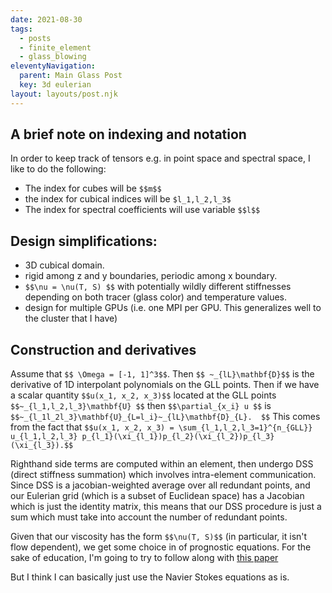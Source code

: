 ```yaml
---
date: 2021-08-30
tags:
  - posts
  - finite_element
  - glass_blowing
eleventyNavigation:
  parent: Main Glass Post
  key: 3d eulerian
layout: layouts/post.njk
---
```


## A brief note on indexing and notation
In order to keep track of tensors e.g. in point space and spectral space, I like to do the following:
* The index for cubes will be `$$m$$`
* the index for cubical indices will be `$l_1,l_2,l_3$`
* The index for spectral coefficients will use variable `$$l$$`

## Design simplifications:
* 3D cubical domain.
* rigid among z and y boundaries, periodic among x boundary.
* `$$\nu = \nu(T, S) $$` with potentially wildly different stiffnesses depending on both tracer (glass color)
and temperature values.
* design for multiple GPUs (i.e. one MPI per GPU. This generalizes well to the cluster that I have)


## Construction and derivatives
Assume that `$$ \Omega = [-1, 1]^3$$`. Then `$$ ~_{lL}\mathbf{D}$$` is the derivative of 1D interpolant polynomials
on the GLL points. Then if we have a scalar quantity `$$u(x_1, x_2, x_3)$$` located at the GLL points `$$~_{l_1,l_2,l_3}\mathbf{U} $$` 
then `$$\partial_{x_i} u $$` is `$$~_{l_1l_2l_3}\mathbf{U}_{L=l_i}~_{lL}\mathbf{D}_{L}.  $$` This comes from the fact that 
`$$u(x_1, x_2, x_3) = \sum_{l_1,l_2,l_3=1}^{n_{GLL}} u_{l_1,l_2,l_3} p_{l_1}(\xi_{l_1})p_{l_2}(\xi_{l_2})p_{l_3}(\xi_{l_3}).$$`


Righthand side terms are computed within an element, then undergo DSS (direct stiffness summation) which involves intra-element communication. 
Since DSS is a jacobian-weighted average over all redundant points, and our Eulerian grid (which is a subset of Euclidean space) has
a Jacobian which is just the identity matrix, this means that our DSS procedure is just a sum which must take into account the number of redundant points.

Given that our viscosity has the form `$$\nu(T, S)$$` (in particular, it isn't flow dependent), we get some choice in
of prognostic equations. For the sake of education, I'm going to try to follow along with [this paper](https://drive.google.com/file/d/1hJajromVP15F-Ft_9g4fG_P6F2da2IP4/view?usp=sharing)

But I think I can basically just use the Navier Stokes equations as is. 

